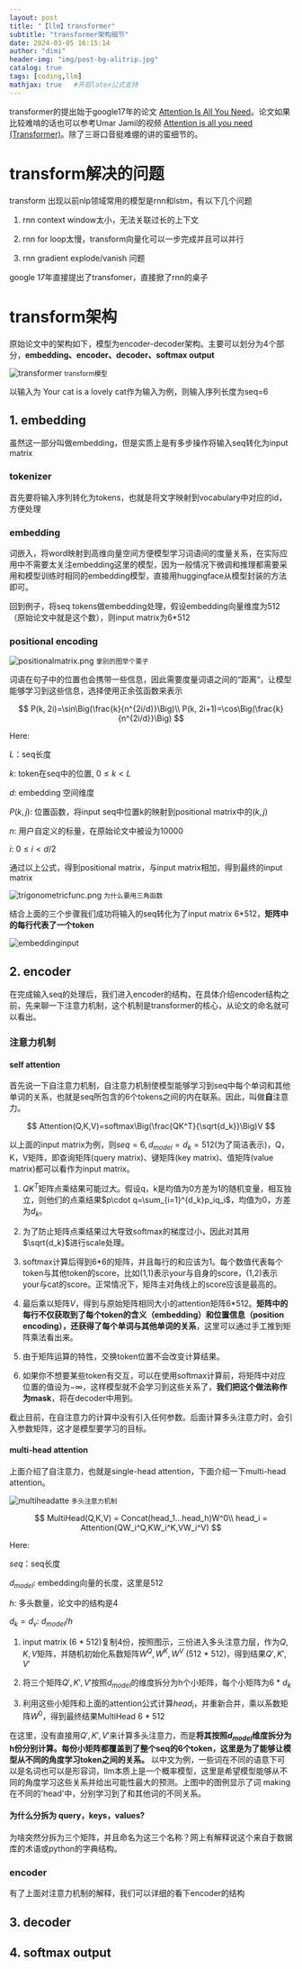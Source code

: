 ```yaml
---
layout: post
title: "【llm】transformer"
subtitle: "transformer架构细节"
date: 2024-03-05 16:15:14
author: "dimi"
header-img: "img/post-bg-alitrip.jpg"
catalog: true
tags: [coding,llm]
mathjax: true   #开启latex公式支持
---
```


transformer的提出始于google17年的论文 [Attention Is All You Need](https://arxiv.org/abs/1706.03762)。论文如果比较难啃的话也可以参考Umar Jamil的视频 [Attention is all you need (Transformer)](https://youtu.be/bCz4OMemCcA?si=UqbSFU18z_mqx908)。除了三哥口音挺难绷的讲的蛮细节的。

# transform解决的问题

transform 出现以前nlp领域常用的模型是rnn和lstm，有以下几个问题

1. rnn context window太小，无法关联过长的上下文

2. rnn for loop太慢，transform向量化可以一步完成并且可以并行

3. rnn gradient explode/vanish 问题

google 17年直接提出了transfomer，直接掀了rnn的桌子

# transform架构

原始论文中的架构如下，模型为encoder-decoder架构。主要可以划分为4个部分，**embedding、encoder、decoder、softmax output**

![transformer](/img/in-post/llm/transformer.png)
<small class="img-hint">transform模型</small>

以输入为 Your cat is a lovely cat作为输入为例，则输入序列长度为seq=6

## 1. embedding

虽然这一部分叫做embedding，但是实质上是有多步操作将输入seq转化为input matrix

### tokenizer

首先要将输入序列转化为tokens，也就是将文字映射到vocabulary中对应的id，方便处理

### embedding

词嵌入，将word映射到高维向量空间方便模型学习词语间的度量关系，在实际应用中不需要太关注embedding这里的模型，因为一般情况下微调和推理都需要采用和模型训练时相同的embedding模型，直接用huggingface从模型封装的方法即可。

回到例子，将seq tokens做embedding处理，假设embedding向量维度为512（原始论文中就是这个数），则input matrix为6*512 

### positional encoding

![positionalmatrix.png](/img/in-post/llm/positionalmatrix.png)
<small class="img-hint">拿别的图举个栗子</small>

词语在句子中的位置也会携带一些信息，因此需要度量词语之间的“距离“，让模型能够学习到这些信息，选择使用正余弦函数来表示

$$
P(k, 2i)=\sin\Big(\frac{k}{n^{2i/d}}\Big)\\
P(k, 2i+1)=\cos\Big(\frac{k}{n^{2i/d}}\Big)
$$

Here:

$L$：seq长度

$k$: token在seq中的位置, $0 \leq k < L$

$d$: embedding 空间维度

$P(k, j)$: 位置函数，将input seq中位置k的映射到positional matrix中的$(k,j)$

$n$: 用户自定义的标量，在原始论文中被设为10000

$i$:  $0 \leq i < d/2$

通过以上公式，得到positional matrix，与input matrix相加，得到最终的input matrix

![trigonometricfunc.png](/img/in-post/llm/trigonometricfunc.png)
<small class="img-hint">为什么要用三角函数</small>

结合上面的三个步骤我们成功将输入的seq转化为了input matrix 6*512，**矩阵中的每行代表了一个token**

![embeddinginput](/img/in-post/llm/embeddinginput.jpg)

## 2. encoder

在完成输入seq的处理后，我们进入encoder的结构，在具体介绍encoder结构之前，先来聊一下注意力机制，这个机制是transformer的核心，从论文的命名就可以看出。

### 注意力机制

#### self attention

首先说一下自注意力机制，自注意力机制使模型能够学习到seq中每个单词和其他单词的关系，也就是seq所包含的6个tokens之间的内在联系。因此，叫做**自**注意力。

$$
Attention(Q,K,V)=softmax\Big(\frac{QK^T}{\sqrt{d_k}}\Big)V
$$

以上面的input matrix为例，则$seq=6, d_{model}=d_k=512$(为了简洁表示)，Q，K，V矩阵，即查询矩阵(query matrix)、键矩阵(key matrix)、值矩阵(value matrix)都可以看作为input matrix。

1. $QK^T$矩阵点乘结果可能过大。假设q，k是均值为0方差为1的随机变量，相互独立，则他们的点乘结果$p\cdot q=\sum_{i=1}^{d_k}p_iq_i$，均值为0，方差为$d_k$。

2. 为了防止矩阵点乘结果过大导致softmax的梯度过小，因此对其用$\sqrt{d_k}$进行scale处理。

3. softmax计算后得到6*6的矩阵，并且每行的和应该为1。每个数值代表每个token与其他token的score，比如(1,1)表示your与自身的score，(1,2)表示your与cat的score。正常情况下，矩阵主对角线上的score应该是最高的。

4. 最后乘以矩阵$V$，得到与原始矩阵相同大小的attention矩阵6*512。**矩阵中的每行不仅获取到了每个token的含义（embedding）和位置信息（position encoding），还获得了每个单词与其他单词的关系**，这里可以通过手工推到矩阵乘法看出来。

5. 由于矩阵运算的特性，交换token位置不会改变计算结果。

6. 如果你不想要某些token有交互，可以在使用softmax计算前，将矩阵中对应位置的值设为$-\infty$，这样模型就不会学习到这些关系了，**我们把这个做法称作为mask**，将在decoder中用到。

截止目前，在自注意力的计算中没有引入任何参数。后面计算多头注意力时，会引入参数矩阵，这才是模型要学习的目标。

#### multi-head attention

上面介绍了自注意力，也就是single-head attention，下面介绍一下multi-head attention。

![multiheadatte](/img/in-post/llm/multiheadatte.jpg)
<small class="img-hint">多头注意力机制</small>

$$
MultiHead(Q,K,V) = Concat(head_1...head_h)W^0\\
head_i = Attention(QW_i^Q,KW_i^K,VW_i^V)
$$

Here:

$seq$：seq长度

$d_{model}$: embedding向量的长度，这里是512

$h$: 多头数量，论文中的结构是4

$d_k=d_v$: $d_{model}/h$

1. input matrix (6 * 512)复制4份，按照图示，三份进入多头注意力层，作为$Q,K,V$矩阵，并随机初始化系数矩阵$W^Q,W^K,W^V$ (512 * 512)，得到结果$Q',K',V'$

2. 将三个矩阵$Q',K',V'$按照$d_{model}$的维度拆分为h个小矩阵，每个小矩阵为6 * $d_k$

3. 利用这些小矩阵和上面的attention公式计算$head_{i}$，并重新合并，乘以系数矩阵$W^0$，得到最终结果MultiHead 6 * 512

在这里，没有直接用$Q',K',V'$来计算多头注意力，而是**将其按照$d_{model}$维度拆分为h份分别计算。每份小矩阵都覆盖到了整个seq的6个token，这里是为了能够让模型从不同的角度学习token之间的关系。** 以中文为例，一些词在不同的语意下可以是名词也可以是形容词，llm本质上是一个概率模型，这里是希望模型能够从不同的角度学习这些关系并给出可能性最大的预测。上图中的图例显示了词 making 在不同的'head'中，分别学习到了和其他词的不同关系。

#### 为什么分拆为 query，keys，values?

为啥突然分拆为三个矩阵，并且命名为这三个名称？网上有解释说这个来自于数据库的术语或python的字典结构。

### encoder

有了上面对注意力机制的解释，我们可以详细的看下encoder的结构

## 3. decoder

## 4. softmax output
